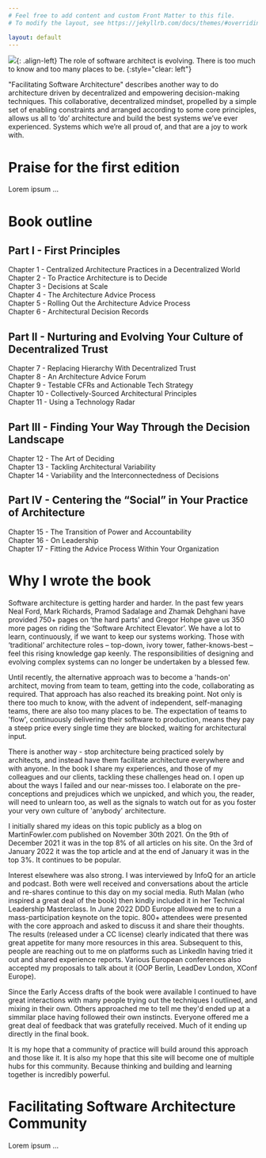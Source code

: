 ```yaml
---
# Feel free to add content and custom Front Matter to this file.
# To modify the layout, see https://jekyllrb.com/docs/themes/#overriding-theme-defaults

layout: default
---
```

![](/assets/img/cover.png){: .align-left}
The role of software architect is evolving. There is too much to know and too many places to be.
{:style="clear: left"}

"Facilitating Software Architecture" describes another way to do architecture driven by decentralized and empowering decision-making techniques. This collaborative, decentralized mindset, propelled by a simple set of enabling constraints and arranged according to some core principles, allows us all to ‘do’ architecture and build the best systems we’ve ever experienced. Systems which we’re all proud of, and that are a joy to work with.

# Praise for the first edition
Lorem ipsum ...

# Book outline
## Part I - First Principles
Chapter 1 - Centralized Architecture Practices in a Decentralized World<br/>
Chapter 2 - To Practice Architecture is to Decide<br/>
Chapter 3 - Decisions at Scale<br/>
Chapter 4 - The Architecture Advice Process<br/>
Chapter 5 - Rolling Out the Architecture Advice Process<br/>
Chapter 6 - Architectural Decision Records<br/>
## Part II - Nurturing and Evolving Your Culture of Decentralized Trust
Chapter 7 - Replacing Hierarchy With Decentralized Trust<br/>
Chapter 8 - An Architecture Advice Forum<br/>
Chapter 9 - Testable CFRs and Actionable Tech Strategy<br/>
Chapter 10 - Collectively-Sourced Architectural Principles<br/>
Chapter 11 - Using a Technology Radar<br/>
## Part III - Finding Your Way Through the Decision Landscape
Chapter 12 - The Art of Deciding<br/>
Chapter 13 - Tackling Architectural Variability<br/>
Chapter 14 - Variability and the Interconnectedness of Decisions<br/>
## Part IV - Centering the “Social” in Your Practice of Architecture
Chapter 15 - The Transition of Power and Accountability<br/>
Chapter 16 - On Leadership<br/>
Chapter 17 - Fitting the Advice Process Within Your Organization<br/>

# Why I wrote the book
Software architecture is getting harder and harder. In the past few years Neal Ford, Mark Richards, Pramod Sadalage and Zhamak Dehghani have provided 750+ pages on ‘the hard parts’ and Gregor Hohpe gave us 350 more pages on riding the ‘Software Architect Elevator’. We have a lot to learn, continuously, if we want to keep our systems working. Those with ‘traditional’ architecture roles – top-down, ivory tower, father-knows-best – feel this rising knowledge gap keenly. The responsibilities of designing and evolving complex systems can no longer be undertaken by a blessed few.

Until recently, the alternative approach was to become a 'hands-on' architect, moving from team to team, getting into the code, collaborating as required. That approach has also reached its breaking point. Not only is there too much to know, with the advent of independent, self-managing teams, there are also too many places to be. The expectation of teams to 'flow', continuously delivering their software to production, means they pay a steep price every single time they are blocked, waiting for architectural input.

There is another way - stop architecture being practiced solely by architects, and instead have them facilitate architecture everywhere and with anyone. In the book I share my experiences, and those of my colleagues and our clients, tackling these challenges head on. I open up about the ways I failed and our near-misses too. I elaborate on the pre-conceptions and prejudices which we unpicked, and which you, the reader, will need to unlearn too, as well as the signals to watch out for as you foster your very own culture of 'anybody' architecture.

I initially shared my ideas on this topic publicly as a blog on MartinFowler.com published on November 30th 2021. On the 9th of December 2021 it was in the top 8% of all articles on his site. On the 3rd of January 2022 it was the top article and at the end of January it was in the top 3%. It continues to be popular.

Interest elsewhere was also strong. I was interviewed by InfoQ for an article and podcast.  Both were well received and conversations about the article and re-shares continue to this day on my social media. Ruth Malan (who inspired a great deal of the book) then kindly included it in her Technical Leadership Masterclass. In June 2022 DDD Europe allowed me to run a mass-participation keynote on the topic. 800+ attendees were presented with the core approach and asked to discuss it and share their thoughts. The results (released under a CC license) clearly indicated that there was great appetite for many more resources in this area.  Subsequent to this, people are reaching out to me on platforms such as LinkedIn having tried it out and shared experience reports. Various European conferences also accepted my proposals to talk about it (OOP Berlin, LeadDev London, XConf Europe). 

Since the Early Access drafts of the book were available I continued to have great interactions with many people trying out the techniques I outlined, and mixing in their own. Others approached me to tell me they'd ended up at a simmilar place having followed their own instincts. Everyone offered me a great deal of feedback that was gratefully received. Much of it ending up directly in the final book.

It is my hope that a community of practice will build around this approach and those like it. It is also my hope that this site will become one of multiple hubs for this community. Because thinking and building and learning together is incredibly powerful.

# Facilitating Software Architecture Community
Lorem ipsum ...
